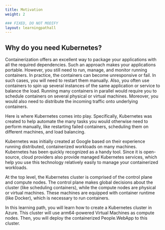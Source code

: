 ```yaml
---
title: Motivation
weight: 2

### FIXED, DO NOT MODIFY
layout: learningpathall
---
```


## Why do you need Kubernetes?
Containerization offers an excellent way to package your applications with all the required dependencies. Such an approach makes your applications portable. However, you still need to run, manage, and monitor running containers. In practice, the containers can become unresponsive or fail. In such cases, you will need to restart them manually. Also, you often use containers to spin up several instances of the same application or service to balance the load. Running many containers in parallel would require you to schedule containers on several physical or virtual machines. Moreover, you would also need to distribute the incoming traffic onto underlying containers.

Here is where Kubernetes comes into play. Specifically, Kubernetes was created to help automate the many tasks you would otherwise need to perform manually, like restarting failed containers, scheduling them on different machines, and load balancing.

Kubernetes was initially created at Google based on their experience running distributed, containerized workloads on many machines. Kubernetes has been quickly recognized as a handy tool. Since it is open-source, cloud providers also provide managed Kubernetes services, which help you use this technology relatively easily to manage your containerized workloads.

At the top level, the Kubernetes cluster is comprised of the control plane and compute nodes. The control plane makes global decisions about the cluster (like scheduling containers), while the compute nodes are physical or virtual machines. These machines are equipped with container runtime (like Docker), which is necessary to run containers.

In this learning path, you will learn how to create a Kubernetes cluster in Azure. This cluster will use arm64-powered Virtual Machines as compute nodes. Then, you will deploy the containerized People.WebApp to this cluster. 

